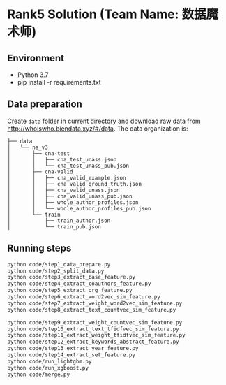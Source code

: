 # Rank5 Solution (Team Name: 数据魔术师)

## Environment
- Python 3.7
- pip install -r requirements.txt

## Data preparation
Create `data` folder in current directory and download raw data from http://whoiswho.biendata.xyz/#/data. The data organization is:

```
├── data
│   └── na_v3
│       ├── cna-test
│       │   ├── cna_test_unass.json
│       │   └── cna_test_unass_pub.json
│       ├── cna-valid
│       │   ├── cna_valid_example.json
│       │   ├── cna_valid_ground_truth.json
│       │   ├── cna_valid_unass.json
│       │   ├── cna_valid_unass_pub.json
│       │   ├── whole_author_profiles.json
│       │   └── whole_author_profiles_pub.json
│       └── train
│           ├── train_author.json
│           └── train_pub.json
```

## Running steps
```bash
python code/step1_data_prepare.py 
python code/step2_split_data.py 
python code/step3_extract_base_feature.py 
python code/step4_extract_coauthors_feature.py 
python code/step5_extract_org_feature.py 
python code/step6_extract_word2vec_sim_feature.py 
python code/step7_extract_weight_word2vec_sim_feature.py 
python code/step8_extract_text_countvec_sim_feature.py 

python code/step9_extract_weight_countvec_sim_feature.py 
python code/step10_extract_text_tfidfvec_sim_feature.py 
python code/step11_extract_weight_tfidfvec_sim_feature.py 
python code/step12_extract_keywords_abstract_feature.py 
python code/step13_extract_year_feature.py 
python code/step14_extract_set_feature.py 
python code/run_lightgbm.py 
python code/run_xgboost.py 
python code/merge.py
```
